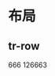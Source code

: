 # 布局

## tr-row

<tr-row>
  <tr-col span="6">666</tr-col>
  <tr-col :span="6">126663</tr-col>
</tr-row>

